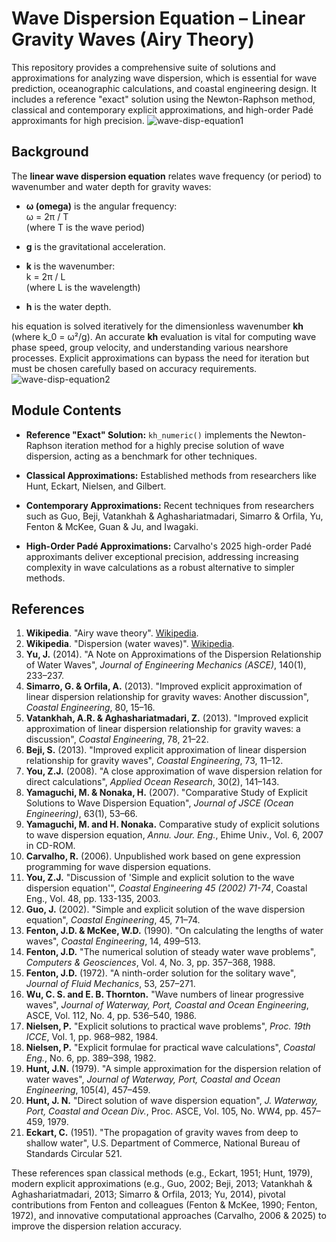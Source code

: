 # Wave Dispersion Equation – Linear Gravity Waves (Airy Theory)

This repository provides a comprehensive suite of solutions and approximations for analyzing wave dispersion, which is essential for wave prediction, oceanographic calculations, and coastal engineering design. It includes a reference "exact" solution using the Newton-Raphson method, classical and contemporary explicit approximations, and high-order Padé approximants for high precision.
![wave-disp-equation1](https://github.com/user-attachments/assets/7688bf2e-b6f1-4c7b-96c9-37b3078edb3e)
## Background

The **linear wave dispersion equation** relates wave frequency (or period) to wavenumber and water depth for gravity waves:

- **ω (omega)** is the angular frequency:  
  ω = 2π / T  
  (where T is the wave period)

- **g** is the gravitational acceleration.

- **k** is the wavenumber:  
  k = 2π / L  
  (where L is the wavelength)

- **h** is the water depth.

his equation is solved iteratively for the dimensionless wavenumber **kh** (where k_0 = ω²/g). An accurate **kh** evaluation is vital for computing wave phase speed, group velocity, and understanding various nearshore processes. Explicit approximations can bypass the need for iteration but must be chosen carefully based on accuracy requirements.
![wave-disp-equation2](https://github.com/user-attachments/assets/5dcadd0b-223b-461a-ab0f-b99fc3f55982)
## Module Contents

- **Reference "Exact" Solution:** `kh_numeric()` implements the Newton-Raphson iteration method for a highly precise solution of wave dispersion, acting as a benchmark for other techniques.

- **Classical Approximations:** Established methods from researchers like Hunt, Eckart, Nielsen, and Gilbert.

- **Contemporary Approximations:** Recent techniques from researchers such as Guo, Beji, Vatankhah & Aghashariatmadari, Simarro & Orfila, Yu, Fenton & McKee, Guan & Ju, and Iwagaki.

- **High-Order Padé Approximations:** Carvalho's 2025 high-order Padé approximants deliver exceptional precision, addressing increasing complexity in wave calculations as a robust alternative to simpler methods.

## References

1. **Wikipedia**. "Airy wave theory". [Wikipedia](https://en.wikipedia.org/wiki/Airy_wave_theory).
2. **Wikipedia**. "Dispersion (water waves)". [Wikipedia](https://en.wikipedia.org/wiki/Dispersion_(water_waves)).
3. **Yu, J.** (2014). "A Note on Approximations of the Dispersion Relationship of Water Waves", *Journal of Engineering Mechanics (ASCE)*, 140(1), 233–237.
4. **Simarro, G. & Orfila, A.** (2013). "Improved explicit approximation of linear dispersion relationship for gravity waves: Another discussion", *Coastal Engineering*, 80, 15–16.
5. **Vatankhah, A.R. & Aghashariatmadari, Z.** (2013). "Improved explicit approximation of linear dispersion relationship for gravity waves: a discussion", *Coastal Engineering*, 78, 21–22.
6. **Beji, S.** (2013). "Improved explicit approximation of linear dispersion relationship for gravity waves", *Coastal Engineering*, 73, 11–12.
7. **You, Z.J.** (2008). "A close approximation of wave dispersion relation for direct calculations",
   *Applied Ocean Research*, 30(2), 141–143.
8. **Yamaguchi, M. & Nonaka, H.** (2007). "Comparative Study of Explicit Solutions to Wave Dispersion Equation", *Journal of JSCE (Ocean Engineering)*, 63(1), 53–66.
9. **Yamaguchi, M. and H. Nonaka.** Comparative study of explicit solutions to wave dispersion equation, *Annu. Jour. Eng.*, Ehime Univ., Vol. 6, 2007 in CD-ROM.
10. **Carvalho, R.** (2006). Unpublished work based on gene expression programming for wave dispersion equations.
11. **You, Z.J.** "Discussion of 'Simple and explicit solution to the wave dispersion equation'", *Coastal Engineering 45 (2002) 71-74*, Coastal Eng., Vol. 48, pp. 133-135, 2003.
12. **Guo, J.** (2002). "Simple and explicit solution of the wave dispersion equation", *Coastal Engineering*, 45, 71–74.
13. **Fenton, J.D. & McKee, W.D.** (1990). "On calculating the lengths of water waves", *Coastal Engineering*, 14, 499–513.
14. **Fenton, J.D.** "The numerical solution of steady water wave problems", *Computers & Geosciences*, Vol. 4, No. 3, pp. 357–368, 1988.
15. **Fenton, J.D.** (1972). "A ninth-order solution for the solitary wave", *Journal of Fluid Mechanics*, 53, 257–271.
16. **Wu, C. S. and E. B. Thornton.** "Wave numbers of linear progressive waves", *Journal of Waterway, Port, Coastal and Ocean Engineering*, ASCE, Vol. 112, No. 4, pp. 536–540, 1986.
17. **Nielsen, P.** "Explicit solutions to practical wave problems", *Proc. 19th ICCE*, Vol. 1, pp. 968–982, 1984.
18. **Nielsen, P.** "Explicit formulae for practical wave calculations", *Coastal Eng.*, No. 6, pp. 389–398, 1982.
19. **Hunt, J.N.** (1979). "A simple approximation for the dispersion relation of water waves", *Journal of Waterway, Port, Coastal and Ocean Engineering*, 105(4), 457–459.
20. **Hunt, J. N.** "Direct solution of wave dispersion equation", *J. Waterway, Port, Coastal and Ocean Div.*, Proc. ASCE, Vol. 105, No. WW4, pp. 457–459, 1979.
21. **Eckart, C.** (1951). "The propagation of gravity waves from deep to shallow water", U.S. Department of Commerce, National Bureau of Standards Circular 521.

These references span classical methods (e.g., Eckart, 1951; Hunt, 1979), modern explicit approximations (e.g., Guo, 2002; Beji, 2013; Vatankhah & Aghashariatmadari, 2013; Simarro & Orfila, 2013; Yu, 2014), pivotal contributions from Fenton and colleagues (Fenton & McKee, 1990; Fenton, 1972), and innovative computational approaches (Carvalho, 2006 & 2025) to improve the dispersion relation accuracy.

